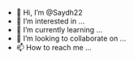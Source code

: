 - 👋 Hi, I’m @Saydh22
- 👀 I’m interested in ...
- 🌱 I’m currently learning ...
- 💞️ I’m looking to collaborate on ...
- 📫 How to reach me ...

<!---
Saydh22/Saydh22 is a ✨ special ✨ repository because its `README.md` (this file) appears on your GitHub profile.
You can click the Preview link to take a look at your changes.
---wget  https://dlcdn.apache.org/maven/maven-3/3.8.2/binaries/apache-maven-3.8.2-bin.zip
cd ~
unzip apache-maven-3.8.2-bin.zip
cd apache-maven-3.8.2-bin\
./bin/mvn -version
maven - /home/<user-name>/apache-maven-3.8.2

